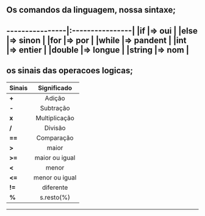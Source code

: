 ## Os comandos da linguagem, nossa sintaxe;
----------------|:----------------|
|**if**         |=> oui           |
|**else**       |=> sinon         |
|**for**        |=> por           |
|**while**      |=> pandent       |
|**int**        |=> entier        |
|**double**     |=> longue        |
|**string**     |=> nom           |
----------------------------------------------------


## os sinais das operacoes logicas;
|      Sinais                 |  Significado  |  
| ----------------------------|:-------------:| 
| **+**                       | Adição        |   
| **-**                       | Subtração     |  
| **x**                       | Multiplicação |   
| **/**                       | Divisão       |  
| **==**                      | Comparação    |   
| **>**                       | maior         |  
| **>=**                      | maior ou igual|  
| **<**                       | menor         |  
| **<=**                      | menor ou igual|  
| **!=**                      | diferente     |    
| **%**                       | s.resto(%)    |   





---------------------------------------------------------

